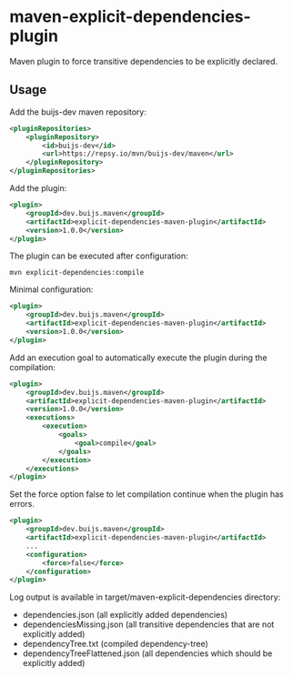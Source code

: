 # maven-explicit-dependencies-plugin
Maven plugin to force transitive dependencies to be explicitly declared.

## Usage
Add the buijs-dev maven repository:
```xml
<pluginRepositories>
    <pluginRepository>
        <id>buijs-dev</id>
        <url>https://repsy.io/mvn/buijs-dev/maven</url>
    </pluginRepository>
</pluginRepositories>
```

Add the plugin:
```xml
<plugin>
    <groupId>dev.buijs.maven</groupId>
    <artifactId>explicit-dependencies-maven-plugin</artifactId>
    <version>1.0.0</version>
</plugin>
```

The plugin can be executed after configuration:

```shell
mvn explicit-dependencies:compile
```

Minimal configuration:
```xml
<plugin>
    <groupId>dev.buijs.maven</groupId>
    <artifactId>explicit-dependencies-maven-plugin</artifactId>
    <version>1.0.0</version>
</plugin>
```

Add an execution goal to automatically execute the plugin during
the compilation:

```xml
<plugin>
    <groupId>dev.buijs.maven</groupId>
    <artifactId>explicit-dependencies-maven-plugin</artifactId>
    <version>1.0.0</version>
    <executions>
        <execution>
            <goals>
                <goal>compile</goal>
            </goals>
        </execution>
    </executions>
</plugin>
```

Set the force option false to let compilation continue when the plugin has errors.

```xml
<plugin>
    <groupId>dev.buijs.maven</groupId>
    <artifactId>explicit-dependencies-maven-plugin</artifactId>
    ...
    <configuration>
        <force>false</force>
    </configuration>
</plugin>
```

Log output is available in target/maven-explicit-dependencies directory:
- dependencies.json (all explicitly added dependencies)
- dependenciesMissing.json (all transitive dependencies that are not explicitly added)
- dependencyTree.txt (compiled dependency-tree)
- dependencyTreeFlattened.json (all dependencies which should be explicitly added)